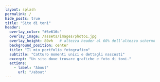 ```yaml
---
layout: splash
permalink: /
hide_posts: true
title: "Sito di toni"
header:
  overlay_color: "#5e616c"
  overlay_image: /assets/images/photo1.jpg
  overlay_height: 80vh   # altezza header al 60% dell’altezza schermo
  background_position: center
  title: "Il mio portfolio fotografico"
  subtitle: "Catturo momenti unici e dettagli nascosti"
  excerpt: "Un sito dove trovare grafiche e foto di toni."
  actions:
    - label: "About"
      url: "/about"
---
```


